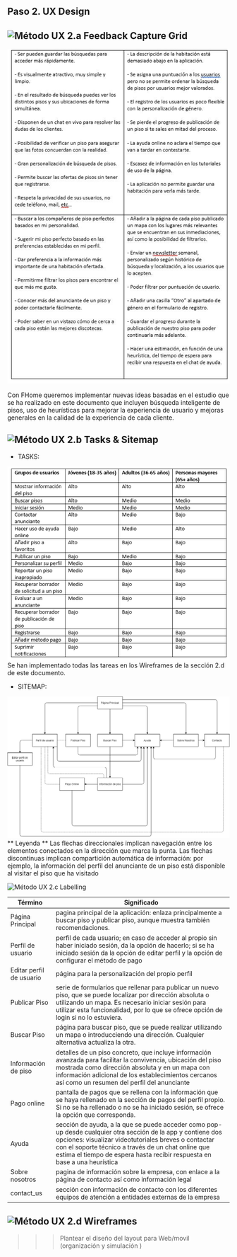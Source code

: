 ## Paso 2. UX Design  


![Método UX](../img/feedback-capture-grid.png) 2.a Feedback Capture Grid
----

<img src="../P2/FeedbackCaptureGrid/FeedbackCaptureGrid_Mumavi.JPG" width="515">

Con FHome queremos implementar nuevas ideas basadas en el estudio que se ha realizado en este documento que incluyen búsqueda inteligente de pisos, uso de heurísticas para mejorar la experiencia de usuario y mejoras generales en la calidad de la experiencia de cada cliente.


![Método UX](../img/Sitemap.png) 2.b Tasks & Sitemap 
-----
- TASKS:
<img src="../P2/Tasks/tasks.png" width="525">
Se han implementado todas las tareas en los Wireframes de la sección 2.d de este documento.

- SITEMAP:
<img src="../P2/Sitemap/Sitemap_Mumavi.jpg" width="725">
** Leyenda **
Las flechas direccionales implican navegación entre los elementos conectados en la dirección que marca la punta.
Las flechas discontinuas implican compartición automática de información: por ejemplo, la información del perfil del anunciante de un piso está disponible al visitar el piso que ha visitado


![Método UX](../img/labelling.png) 2.c Labelling

Término | Significado     
| ------------- | -------
Página Principal  | pagina principal de la aplicación: enlaza principalmente a buscar piso y publicar piso, aunque muestra también recomendaciones.
Perfil de usuario | perfil de cada usuario; en caso de acceder al propio sin haber iniciado sesión, da la opción de hacerlo; si se ha iniciado sesión da la opción de editar perfil y la opción de configurar el método de pago
Editar perfil de usuario | página para la personalización del propio perfil
Publicar Piso | serie de formularios que rellenar para publicar un nuevo piso, que se puede localizar por dirección absoluta o utilizando un mapa. Es necesario iniciar sesión para utilizar esta funcionalidad, por lo que se ofrece opción de login si no lo estuviera.
Buscar Piso | página para buscar piso, que se puede realizar utilizando un mapa o introducciendo una dirección. Cualquier alternativa actualiza la otra.
Información de piso | detalles de un piso concreto, que incluye información avanzada para facilitar la convivencia, ubicación del piso mostrada como dirección absoluta y en un mapa con información adicional de los establecimientos cercanos así como un resumen del perfil del anunciante
Pago online | pantalla de pagos que se rellena con la información que se haya rellenado en la sección de pagos del perfil propio. Si no se ha rellenado o no se ha iniciado sesión, se ofrece la opción que corresponda.
Ayuda | sección de ayuda, a la que se puede acceder como pop-up desde cualquier otra sección de la app y contiene dos opciones: visualizar videotutoriales breves o contactar con el soporte técnico a través de un chat online que estima el tiempo de espera hasta recibir respuesta en base a una heurística
Sobre nosotros | pagina de información sobre la empresa, con enlace a la página de contacto así como información legal
contact_us | sección con información de contacto con los diferentes equipos de atención a entidades externas de la empresa


![Método UX](../img/Wireframes.png) 2.d Wireframes
-----

>>> Plantear el  diseño del layout para Web/movil (organización y simulación ) 
